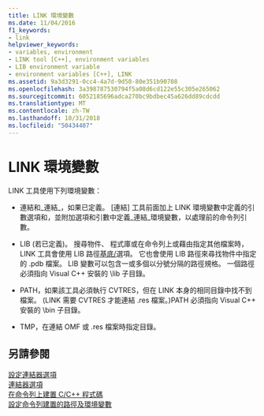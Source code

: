 ```yaml
---
title: LINK 環境變數
ms.date: 11/04/2016
f1_keywords:
- link
helpviewer_keywords:
- variables, environment
- LINK tool [C++], environment variables
- LIB environment variable
- environment variables [C++], LINK
ms.assetid: 9a3d3291-0cc4-4a7d-9d50-80e351b90708
ms.openlocfilehash: 3a398787530794f5a08d6cd122e55c305e265062
ms.sourcegitcommit: 6052185696adca270bc9bdbec45a626dd89cdcdd
ms.translationtype: MT
ms.contentlocale: zh-TW
ms.lasthandoff: 10/31/2018
ms.locfileid: "50434407"
---
```

# <a name="link-environment-variables"></a>LINK 環境變數

LINK 工具使用下列環境變數：

- 連結和\_連結\_，如果已定義。 [連結] 工具前面加上 LINK 環境變數中定義的引數選項和，並附加選項和引數中定義\_連結\_環境變數，以處理前的命令列引數。

- LIB (若已定義)。 搜尋物件、 程式庫或在命令列上或藉由指定其他檔案時，LINK 工具會使用 LIB 路徑[基底/](../../build/reference/base-base-address.md)選項。 它也會使用 LIB 路徑來尋找物件中指定的 .pdb 檔案。 LIB 變數可以包含一或多個以分號分隔的路徑規格。 一個路徑必須指向 Visual C++ 安裝的 \lib 子目錄。

- PATH，如果該工具必須執行 CVTRES，但在 LINK 本身的相同目錄中找不到檔案。 (LINK 需要 CVTRES 才能連結 .res 檔案。)PATH 必須指向 Visual C++ 安裝的 \bin 子目錄。

- TMP，在連結 OMF 或 .res 檔案時指定目錄。

## <a name="see-also"></a>另請參閱

[設定連結器選項](../../build/reference/setting-linker-options.md)<br/>
[連結器選項](../../build/reference/linker-options.md)<br/>
[在命令列上建置 C/C++ 程式碼](../../build/building-on-the-command-line.md)<br/>
[設定命令列建置的路徑及環境變數](../../build/setting-the-path-and-environment-variables-for-command-line-builds.md)

